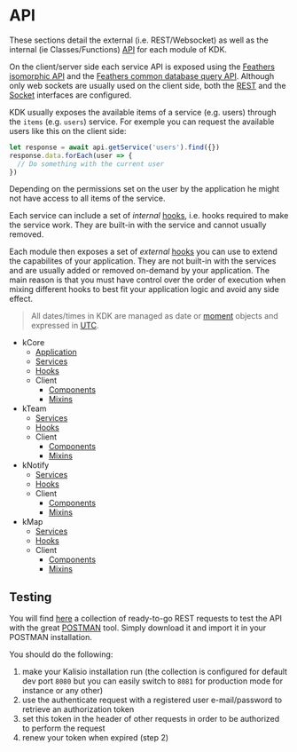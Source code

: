 # API

These sections detail the external (i.e. REST/Websocket) as well as the internal (ie Classes/Functions) [API](https://en.wikipedia.org/wiki/Application_programming_interface) for each module of KDK.

On the client/server side each service API is exposed using the [Feathers isomorphic API](https://docs.feathersjs.com/api/client.html#universal-isomorphic-api) and the [Feathers common database query API](https://docs.feathersjs.com/api/databases/querying.html). Although only web sockets are usually used on the client side, both the [REST](https://docs.feathersjs.com/api/rest.html) and the [Socket](https://docs.feathersjs.com/api/socketio.html) interfaces are configured.

KDK usually exposes the available items of a service (e.g. users) through the `items` (e.g. `users`) service. For exemple you can request the available users like this on the client side:
```javascript
let response = await api.getService('users').find({})
response.data.forEach(user => {
  // Do something with the current user
})
```
Depending on the permissions set on the user by the application he might not have access to all items of the service.

Each service can include a set of *internal* [hooks](https://docs.feathersjs.com/api/hooks.html), i.e. hooks required to make the service work. They are built-in with the service and cannot usually removed.

Each module then exposes a set of *external* [hooks](https://docs.feathersjs.com/api/hooks.html) you can use to extend the capabilites of your application. They are not built-in with the services and are usually added or removed on-demand by your application. The main reason is that you must have control over the order of execution when mixing different hooks to best fit your application logic and avoid any side effect.

> All dates/times in KDK are managed as date or [moment](https://momentjs.com) objects and expressed in [UTC](https://en.wikipedia.org/wiki/Coordinated_Universal_Time).

* kCore
  * [Application](./kCore/APPLICATION.MD)
  * [Services](./kCore/SERVICES.MD)
  * [Hooks](./kCore/HOOKS.MD)
  * Client
    * [Components](./kCore/COMPONENTS.MD)
    * [Mixins](./kCore/MIXINS.MD)
* kTeam
  * [Services](./kTeam/SERVICES.MD)
  * [Hooks](./kTeam/HOOKS.MD)
  * Client
    * [Components](./kTeam/COMPONENTS.MD)
    * [Mixins](./kTeam/MIXINS.MD)
* kNotify
  * [Services](./kNotify/SERVICES.MD)
  * [Hooks](./kNotify/HOOKS.MD)
  * Client
    * [Components](./kNotify/COMPONENTS.MD)
    * [Mixins](./kNotify/MIXINS.MD)
* kMap
  * [Services](./kMap/SERVICES.MD)
  * [Hooks](./kMap/HOOKS.MD)
  * Client
    * [Components](./kMap/COMPONENTS.MD)
    * [Mixins](./kMap/MIXINS.MD)
  
## Testing

You will find [here](./kApp.postman_collection.json) a collection of ready-to-go REST requests to test the API with the great [POSTMAN](https://www.getpostman.com/) tool. Simply download it and import it in your POSTMAN installation.

You should do the following:
1. make your Kalisio installation run (the collection is configured for default dev port `8080` but you can easily switch to `8081` for production mode for instance or any other)
2. use the authenticate request with a registered user e-mail/password to retrieve an authorization token
3. set this token in the header of other requests in order to be authorized to perform the request
4. renew your token when expired (step 2)
